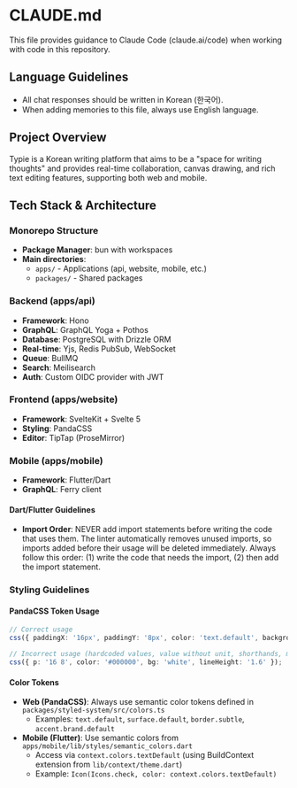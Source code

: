 # CLAUDE.md

This file provides guidance to Claude Code (claude.ai/code) when working with code in this repository.

## Language Guidelines

- All chat responses should be written in Korean (한국어).
- When adding memories to this file, always use English language.

## Project Overview

Typie is a Korean writing platform that aims to be a "space for writing thoughts" and provides real-time collaboration, canvas drawing, and rich text editing features, supporting both web and mobile.

## Tech Stack & Architecture

### Monorepo Structure

- **Package Manager**: bun with workspaces
- **Main directories**:
  - `apps/` - Applications (api, website, mobile, etc.)
  - `packages/` - Shared packages

### Backend (apps/api)

- **Framework**: Hono
- **GraphQL**: GraphQL Yoga + Pothos
- **Database**: PostgreSQL with Drizzle ORM
- **Real-time**: Yjs, Redis PubSub, WebSocket
- **Queue**: BullMQ
- **Search**: Meilisearch
- **Auth**: Custom OIDC provider with JWT

### Frontend (apps/website)

- **Framework**: SvelteKit + Svelte 5
- **Styling**: PandaCSS
- **Editor**: TipTap (ProseMirror)

### Mobile (apps/mobile)

- **Framework**: Flutter/Dart
- **GraphQL**: Ferry client

#### Dart/Flutter Guidelines

- **Import Order**: NEVER add import statements before writing the code that uses them. The linter automatically removes unused imports, so imports added before their usage will be deleted immediately. Always follow this order: (1) write the code that needs the import, (2) then add the import statement.

### Styling Guidelines

#### PandaCSS Token Usage

```typescript
// Correct usage
css({ paddingX: '16px', paddingY: '8px', color: 'text.default', backgroundColor: 'surface.default', lineHeight: '[1.6]' });

// Incorrect usage (hardcoded values, value without unit, shorthands, multiple values, arbitrary values without brackets)
css({ p: '16 8', color: '#000000', bg: 'white', lineHeight: '1.6' });
```

#### Color Tokens

- **Web (PandaCSS)**: Always use semantic color tokens defined in `packages/styled-system/src/colors.ts`
  - Examples: `text.default`, `surface.default`, `border.subtle`, `accent.brand.default`
- **Mobile (Flutter)**: Use semantic colors from `apps/mobile/lib/styles/semantic_colors.dart`
  - Access via `context.colors.textDefault` (using BuildContext extension from `lib/context/theme.dart`)
  - Example: `Icon(Icons.check, color: context.colors.textDefault)`
